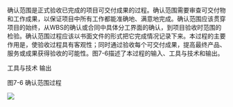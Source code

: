 
确认范围是正式验收已完成的项目可交付成果的过程。确认范围需要审查可交付物和工作成果，以保证项目中所有工作都能准确地、满意地完成。确认范围应该贯穿项目的始终，从WBS的确认或合同中具体分工界面的确认，到项目验收时范围的检验。确认范围过程应该以书面文件的形式把它完成情况记录下来。本过程的主要作用是，使验收过程具有客观性；同时通过验收每个可交付成果，提高最终产品、服务或成果获得验收的可能性。图7-6描述了本过程的输入、工具与技术和输出。

工具与技术 输出

图7-6 确认范围过程

![](https://img.kancloud.cn/62/a6/62a608fbe08d79445a7a1b8ac841da6c_1272x296.png)
